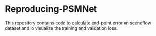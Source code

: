# Reproducing-PSMNet
This repository contains code to calculate end-point error on sceneflow dataset and to visualize the training and validation loss.
